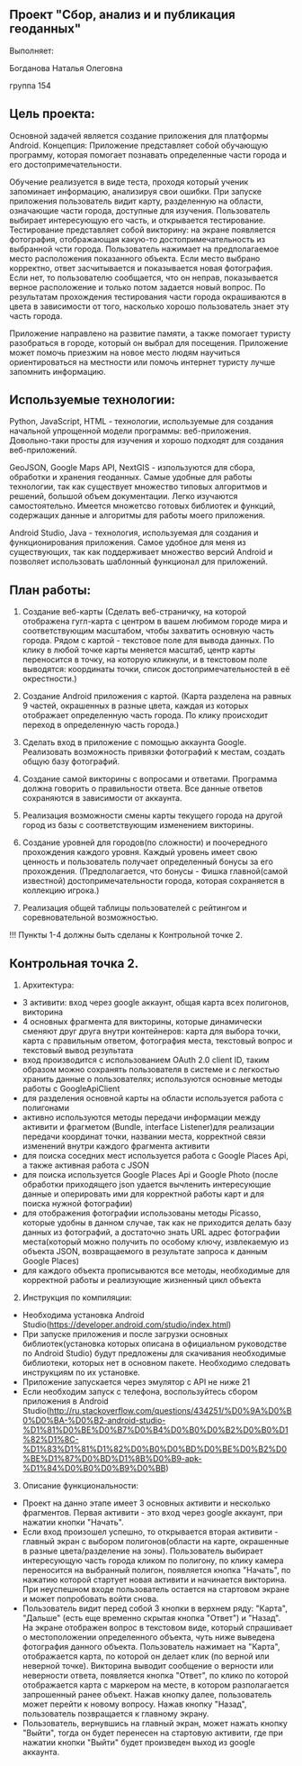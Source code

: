 Проект "Сбор, анализ и и публикация геоданных"
------------------------------------------------------------------------------------------------------------------------------


Выполняет:

Богданова Наталья Олеговна

группа 154

Цель проекта:
------------------------------------------------------------------------------------------------------------------------------


Основной задачей является создание приложения для платформы Android. 
Концепция: Приложение представляет собой обучающую программу, которая помогает познавать определенные части города и
его достопримечательности. 

Обучение реализуется в виде теста, проходя который ученик запоминает информацию, анализируя свои
ошибки. При запуске приложения пользователь видит карту, разделенную на области, означающие части города, доступные для
изучения. Пользователь выбирает интересующую его часть, и открывается тестирование. Тестирование представляет собой викторину:
на экране появляется фотография, отображающая какую-то достопримечательность из выбранной чсти города. Пользователь нажимает на
предполагаемое место расположения показанного объекта. Если место выбрано корректно, ответ засчитывается и показывается новая
фотография. Если нет, то пользователю сообщается, что он неправ, показывается верное расположение и только потом задается новый
вопрос. По результатам прохождения тестирования части города окрашиваются в цвета в зависимости от того, насколько хорошо
пользователь знает эту часть города. 

Приложение направлено на развитие памяти, а также помогает туристу разобраться в городе, который он выбрал для посещения.
Приложение может помочь приезжим на новое место людям научиться ориентироваться на местности или помочь интернет туристу лучше
запомнить информацию.


Используемые технологии:
------------------------------------------------------------------------------------------------------------------------------


Python, JavaScript, HTML - технологии, используемые для создания начальной упрощенной модели программы: веб-приложения.
Довольно-таки просты для изучения и хорошо подходят для создания веб-приложений.

GeoJSON, Google Maps API, NextGIS - изпользуются для сбора, обработки и хранения геоданных. Самые удобные для работы
технологии, так как существует множество типовых алгоритмов и решений, большой объем документации. Легко изучаются
самостоятельно. Имеется множетсво готовых библиотек и функций, содержащих данные и алгоритмы для работы моего приложения.

Android Studio, Java - технология, используемая для создания и функционирования приложения. Самое удобное для меня из
существующих, так как поддерживает множество версий Android и позволяет использовать шаблонный функционал для приложений.


План работы:
------------------------------------------------------------------------------------------------------------------------------


1) Создание веб-карты (Сделать веб-страничку, на которой отображена гугл-карта с центром в вашем любимом городе мира и соответствующим масштабом, чтобы захватить основную часть города. Рядом с картой - текстовое поле для вывода данных. По клику в любой точке карты меняется масштаб, центр карты переносится в точку, на которую кликнули, и в текстовом поле выводятся: координаты точки, список достопримечательностей в её окрестности.)

2) Cоздание Android приложения с картой. (Карта разделена на равных 9 частей, окрашенных в разные цвета, каждая из которых отображает определенную часть города. По клику происходит переход в определенную часть города.)

3) Сделать вход в приложение с помощью аккаунта Google. Реализовать возможность привязки фотографий к местам, создать общую базу фотографий.

4) Создание самой викторины с вопросами и ответами. Программа должна говорить о правильности ответа. Все данные ответов сохраняются в зависимости от аккаунта. 

5) Реализация возможности смены карты текущего города на другой город из базы с соответствующим изменением викторины.

6) Создание уровней для городов(по сложности) и поочередного прохождения каждого уровня. Каждый уровень имеет свою ценность и пользователь получает определенный бонусы за его прохождения. (Предполагается, что бонусы - Фишка главной(самой известной) достопримечательности города, которая сохраняется в коллекцию игрока.)

7) Реализация общей таблицы пользователей с рейтингом и соревновательной возможностью.

!!! Пункты 1-4 должны быть сделаны к Контрольной точке 2.



Контрольная точка 2.
------------------------------------------------------------------------------------------------------------------------------

1) Архитектура:
- 3 активити: вход через google аккаунт, общая карта всех полигонов, викторина
- 4 основных фрагмента для викторины, которые динамически сменяют друг друга внутри контейнеров: карта для выбора точки, карта с правильным ответом, фотография места, текстовый вопрос и текстовый вывод результата
- вход производится с использованием OAuth 2.0 client ID, таким образом можно сохранять пользователя в системе и с легкостью хранить данные о пользователях; используются основные методы работы с GoogleApiClient
- для разделения основной карты на области используется работа с полигонами
- активно используются методы передачи информации между активити и фрагметом (Bundle, interface Listener)для реализации передачи координат точки, названии места, корректной связи изменений внутри каждого фрагмента активити
- для поиска соседних мест используется работа с Google Places Api, а также активная работа с JSON
- для поиска используется Google Places Api и Google Photo (после обработки приходящего json удается вычленить интересующие данные и оперировать ими для корректной работы карт и для поиска нужной фотографии)
- для отображения фотографии использованы методы Picasso, которые удобны в данном случае, так как не приходится делать базу данных из фотографий, а достаточно знать URL адрес фотографии места(который можно получить по особому ключу, извлекаемую из объекта JSON, возвращаемого в результате запроса к данным Google Places)
- для каждого объекта прописываются все методы, необходимые для корректной работы и реализующие жизненный цикл объекта
2) Инструкция по компиляции:
- Необходима установка Android Studio(https://developer.android.com/studio/index.html)
- При запуске приложения и после загрузки основных библиотек(установка которых описана в официальном руководстве по Android Studio) будут предложены для скачивания необходимые библиотеки, которых нет в основном пакете. Необходимо следовать инструкциям по их установке.
- Приложение запускается через эмулятор с API не ниже 21
- Если необходим запуск с телефона, воспользуйтесь сбором приложения в Android Studio(http://ru.stackoverflow.com/questions/434251/%D0%9A%D0%B0%D0%BA-%D0%B2-android-studio-%D1%81%D0%BE%D0%B7%D0%B4%D0%B0%D0%B2%D0%B0%D1%82%D1%8C-%D1%83%D1%81%D1%82%D0%B0%D0%BD%D0%BE%D0%B2%D0%BE%D1%87%D0%BD%D1%8B%D0%B9-apk-%D1%84%D0%B0%D0%B9%D0%BB)
3) Описание функциональности:
- Проект на данно этапе имеет 3 основных активити и несколько фрагментов. Первая активити - это вход через google аккаунт, при нажатии кнопки "Начать".
- Если вход произошел успешно, то открывается вторая активити - главный экран с выбором полигонов(области на карте, окрашенные в разные цвета/разделение на зоны). Пользователь выбирает интересующую часть города кликом по полигону, по клику камера переносится на выбранный полигон, появляется кнопка "Начать", по нажатию которой стартует новая активити и начинается викторина. При неуспешном входе пользователь остается на стартовом экране и может попробовать войти снова.
- Пользователь видит перед собой 3 кнопки в верхнем ряду: "Карта", "Дальше" (есть еще временно скрытая кнопка "Ответ") и "Назад". На экране отображен вопрос в текстовом виде, который спрашивает о местоположении определенного объекта, чуть ниже выведена фотография данного объекта. Пользователь нажимает на "Карта", отображается карта, по которой он делает клик (по верной или неверной точке). Викторина выводит сообщение о верности или неверности ответа, появляется кнопка "Ответ", по клико по которой отображается карта с маркером на месте, в котором разполагается запрошенный ранее объект. Нажав кнопку далее, пользователь может перейти к новому вопросу. Нажав кнопку "Назад", пользователь позвращается к главному экрану.
- Пользователь, вернувшись на главный экран, может нажать кнопку "Выйти", тогда он будет перенесен на стартовую активити, где при нажатии кнопки "Выйти" будет произведен выход из google аккаунта. 
